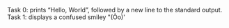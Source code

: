 Task 0: prints “Hello, World”, followed by a new line to the standard output.
Task 1: displays a confused smiley "(Ôo)'
